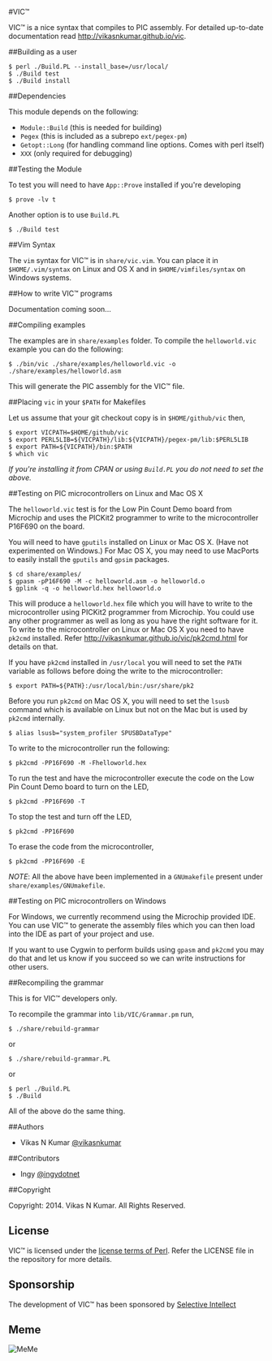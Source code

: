 #VIC&trade;

VIC&trade; is a nice syntax that compiles to PIC assembly. For detailed up-to-date documentation
read <http://vikasnkumar.github.io/vic>.

##Building as a user

    $ perl ./Build.PL --install_base=/usr/local/
    $ ./Build test
    $ ./Build install

##Dependencies

This module depends on the following:

- `Module::Build` (this is needed for building)
- `Pegex` (this is included as a subrepo `ext/pegex-pm`)
- `Getopt::Long` (for handling command line options. Comes with perl itself)
- `XXX` (only required for debugging)

##Testing the Module

To test you will need to have `App::Prove` installed if you're developing

    $ prove -lv t

Another option is to use `Build.PL`

    $ ./Build test

##Vim Syntax

The `vim` syntax for VIC&trade; is in `share/vic.vim`. You can place it in
`$HOME/.vim/syntax` on Linux and OS X and in `$HOME/vimfiles/syntax` on Windows
systems.

##How to write VIC&trade; programs

Documentation coming soon...


##Compiling examples

The examples are in `share/examples` folder. To compile the `helloworld.vic`
example you can do the following:

    $ ./bin/vic ./share/examples/helloworld.vic -o ./share/examples/helloworld.asm

This will generate the PIC assembly for the VIC&trade; file.

##Placing `vic` in your `$PATH` for Makefiles

Let us assume that your git checkout copy is in `$HOME/github/vic` then,

    $ export VICPATH=$HOME/github/vic
    $ export PERL5LIB=${VICPATH}/lib:${VICPATH}/pegex-pm/lib:$PERL5LIB
    $ export PATH=${VICPATH}/bin:$PATH
    $ which vic

_If you're installing it from CPAN or using `Build.PL` you do not need to set the
above._

##Testing on PIC microcontrollers on Linux and Mac OS X

The `helloworld.vic` test is for the Low Pin Count Demo board from Microchip and
uses the PICKit2 programmer to write to the microcontroller P16F690 on the
board.

You will need to have `gputils` installed on Linux or Mac OS X. (Have not
experimented on Windows.) For Mac OS X, you may need to use MacPorts to easily
install the `gputils` and `gpsim` packages.

    $ cd share/examples/
    $ gpasm -pP16F690 -M -c helloworld.asm -o helloworld.o
    $ gplink -q -o helloworld.hex helloworld.o

This will produce a `helloworld.hex` file which you will have to write to the
microcontroller using PICKit2 programmer from Microchip. You could use any other
programmer as well as long as you have the right software for it. To write to
the microcontroller on Linux or Mac OS X you need to have `pk2cmd` installed.
Refer <http://vikasnkumar.github.io/vic/pk2cmd.html> for details on that.

If you have `pk2cmd` installed in `/usr/local` you will need to set the `PATH`
variable as follows before doing the write to the microcontroller:

    $ export PATH=${PATH}:/usr/local/bin:/usr/share/pk2

Before you run `pk2cmd` on Mac OS X, you will need to set the `lsusb` command
which is available on Linux but not on the Mac but is used by `pk2cmd`
internally.

    $ alias lsusb="system_profiler SPUSBDataType"

To write to the microcontroller run the following:

    $ pk2cmd -PP16F690 -M -Fhelloworld.hex

To run the test and have the microcontroller execute the code on the Low Pin
Count Demo board to turn on the LED,

    $ pk2cmd -PP16F690 -T

To stop the test and turn off the LED,

    $ pk2cmd -PP16F690

To erase the code from the microcontroller,

    $ pk2cmd -PP16F690 -E

*NOTE*: All the above have been implemented in a `GNUmakefile` present under
`share/examples/GNUmakefile`.

##Testing on PIC microcontrollers on Windows

For Windows, we currently recommend using the Microchip provided IDE. You can
use VIC&trade; to generate the assembly files which you can then load into the IDE as
part of your project and use.

If you want to use Cygwin to perform builds using `gpasm` and `pk2cmd` you may
do that and let us know if you succeed so we can write instructions for other
users.


##Recompiling the grammar

This is for VIC&trade; developers only.

To recompile the grammar into `lib/VIC/Grammar.pm` run,

    $ ./share/rebuild-grammar

or

    $ ./share/rebuild-grammar.PL

or

    $ perl ./Build.PL
    $ ./Build

All of the above do the same thing.

##Authors

- Vikas N Kumar [@vikasnkumar](https://github.com/vikasnkumar/)

##Contributors

- Ingy [@ingydotnet](https://github.com/ingydotnet/)

##Copyright

Copyright: 2014. Vikas N Kumar. All Rights Reserved.

## License

VIC&trade; is licensed under the [license terms of
Perl](http://dev.perl.org/licenses/). Refer the LICENSE file in the repository
for more details.

## Sponsorship

The development of VIC&trade; has been sponsored by [Selective
Intellect](http://selectiveintellect.com)

## Meme

![MeMe](https://raw.githubusercontent.com/vikasnkumar/vic/master/doc/images/vicmeme.jpg)

